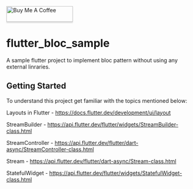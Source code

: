 <a href="https://www.buymeacoffee.com/gbraad" target="_blank"><img src="https://www.buymeacoffee.com/assets/img/custom_images/orange_img.png" alt="Buy Me A Coffee" style="height: 41px !important;width: 174px !important;box-shadow: 0px 3px 2px 0px rgba(190, 190, 190, 0.5) !important;-webkit-box-shadow: 0px 3px 2px 0px rgba(190, 190, 190, 0.5) !important;" ></a>

# flutter_bloc_sample

A sample flutter project to implement bloc pattern without using any external linraries.

## Getting Started

To understand this project get familiar with the topics mentioned below:

Layouts in Flutter - https://docs.flutter.dev/development/ui/layout

StreamBuilder - https://api.flutter.dev/flutter/widgets/StreamBuilder-class.html

StreamController - https://api.flutter.dev/flutter/dart-async/StreamController-class.html

Stream - https://api.flutter.dev/flutter/dart-async/Stream-class.html

StatefulWidget - https://api.flutter.dev/flutter/widgets/StatefulWidget-class.html


